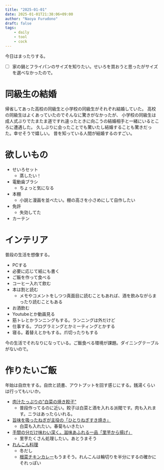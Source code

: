 ```yaml
---
title: "2025-01-01"
date: 2025-01-01T21:38:06+09:00
author: "Naoya Furudono"
draft: false
tags:
    - daily
    - tool
    - cock
---
```


今日はまったりする。

- [ ] 家の鍋とフライパンのサイズを知りたい。せいろを買おうと思ったがサイズを選べなかったので。

# 同級生の結婚

帰省してあった高校の同級生と小学校の同級生がそれぞれ結婚していた。
高校の同級生はよくあっていたのでそんなに驚きがなかったが、
小学校の同級生は成人式ぶりでたまたま道ですれ違ったときに向こうの結婚相手と一緒にいるところに遭遇した。
久しぶりに会ったことでも驚いたし結婚することも驚きだった。幸せそうで嬉しい。
昔を知っている人間が結婚するのすごい。

# 欲しいもの

- せいろセット
  - 蒸したい！
- 電動歯ブラシ
  - ちょっと気になる
- 本棚
  - 小説と漫画を並べたい。棚の高さを小さめにして自作したい
- 免許
  - 失効してた
- カーテン

# インテリア

普段の生活を想像する。

- PCする
- 必要に応じて紙にも書く
- ご飯を作って食べる
- コーヒー入れて飲む
- 本は割と読む
  - メモやコメントをしつつ真面目に読むこともあれば、酒を飲みながらまったり読むこともある
- お酒飲む
- Youtubeとか動画見る
- 筋トレとかランニングもする。ランニングは外だけど
- 仕事する。プログラミングとかミーティングとかする
- 寝る。着替えとかもする。爪切ったりもする

今の生活でそれなりになっている。ご飯食べる環境が課題。ダイニングテーブルがないので。

# 作りたいご飯

年始は自炊をする。自炊と読書、アウトプットを回す感じにする。銭湯くらいは行ってもいいか。

- [肉汁たっぷりの"白菜の焼き餃子"](https://dancyu.jp/recipe/2022_00006063.html)
  - 普段作ってるのに近い。餃子は白菜と酒を入れる派閥です。肉も入れます。ニラはあったらいれる。
- [旨味を吸ったねぎが主役の「ひとりねぎすき焼き」](https://dancyu.jp/recipe/2024_00009358.html)
  - 白菜も入れたい。春菊もいきたい
- [手間の分だけ味わい深く。滋味あふれる一品「里芋から揚げ」](https://dancyu.jp/recipe/2023_00008135.html)
  - 里芋たくさん処理したい。あとうまそう
- [れんこん料理](https://dancyu.jp/recipe/2024_00009224.html)
  - 冬だし
  - [根菜チキンカレー](https://dancyu.jp/recipe/2024_00009093.html)もうまそう。れんこんは輪切りを半分にするの確かにそれっぽい
